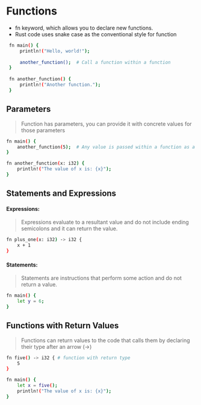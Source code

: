 # Functions
- fn keyword, which allows you to declare new functions.
- Rust code uses snake case as the conventional style for function
 ```bash
  fn main() {
      println!("Hello, world!");
  
      another_function();  # Call a function within a function
  }
  
  fn another_function() {
      println!("Another function.");
  }
 ```

## Parameters
> Function has parameters, you can provide it with concrete values for those parameters
  ```bash
  fn main() {
      another_function(5);  # Any value is passed within a function as a parameter for the function to use
  }
  
  fn another_function(x: i32) {
      println!("The value of x is: {x}");
  }
  ```

## Statements and Expressions
#### Expressions:
> Expressions evaluate to a resultant value and do not include ending semicolons and it can return the value.
  ```bash
  fn plus_one(x: i32) -> i32 {
      x + 1 
  }
  ```
#### Statements:
>  Statements are instructions that perform some action and do not return a value.
  ```bash
  fn main() {
      let y = 6;
  }
  ```


## Functions with Return Values
> Functions can return values to the code that calls them by declaring their type after an arrow (->)
  ```bash
  fn five() -> i32 { # function with return type
      5
  }
  
  fn main() { 
      let x = five();
      println!("The value of x is: {x}");
  }
  ```
